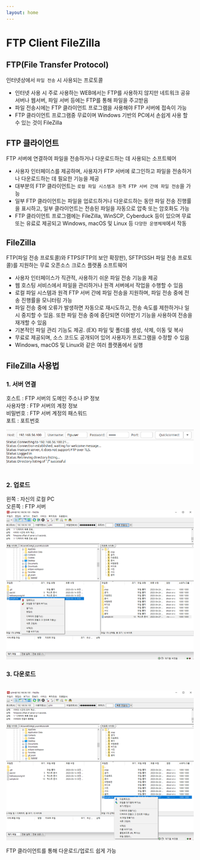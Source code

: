 ```yaml
---
layout: home
---
```


# FTP Client FileZilla

## FTP(File Transfer Protocol)
인터넷상에서 `파일 전송` 시 사용되는 프로토콜
- 인터넷 사용 시 주로 사용하는 WEB에서는 FTP를 사용하지 않지만 네트워크 공유 서버나 웹서버, 파일 서버 등에는 FTP를 통해 파일을 주고받음
- 파일 전송시에는 FTP 클라이언트 프로그램을 사용해야 FTP 서버에 접속이 가능
- FTP 클라이언트 프로그램중 무료이며 Windows 기반의 PC에서 손쉽게 사용 할 수 있는 것이 FileZilla


## FTP 클라이언트
FTP 서버에 연결하여 파일을 전송하거나 다운로드하는 데 사용되는 소프트웨어
- 사용자 인터페이스를 제공하며, 사용자가 FTP 서버에 로그인하고 파일을 전송하거나 다운로드하는 데 필요한 기능을 제공
- 대부분의 FTP 클라이언트는 `로컬 파일 시스템과 원격 FTP 서버 간에 파일 전송`을 가능
- 일부 FTP 클라이언트는 파일을 업로드하거나 다운로드하는 동안 파일 전송 진행률을 표시하고, 일부 클라이언트는 전송된 파일을 자동으로 압축 또는 암호화도 가능
- FTP 클라이언트 프로그램에는 FileZilla, WinSCP, Cyberduck 등이 있으며 무료 또는 유료로 제공되고 Windows, macOS 및 Linux 등 `다양한 운영체제`에서 작동

## FileZilla
FTP(파일 전송 프로토콜)와 FTPS(FTP의 보안 확장판), SFTP(SSH 파일 전송 프로토콜)를 지원하는 무료 오픈소스 크로스 플랫폼 소프트웨어
- 사용자 인터페이스가 직관적, 사용하기 쉬운 파일 전송 기능을 제공
- 웹 호스팅 서비스에서 파일을 관리하거나 원격 서버에서 작업을 수행할 수 있음
- 로컬 파일 시스템과 원격 FTP 서버 간에 파일 전송을 지원하며, 파일 전송 중에 전송 진행률을 모니터링 가능
- 파일 전송 중에 오류가 발생하면 자동으로 재시도하고, 전송 속도를 제한하거나 일시 중지할 수 있음. 또한 파일 전송 중에 중단되면 이어받기 기능을 사용하여 전송을 재개할 수 있음
- 기본적인 파일 관리 기능도 제공. (EX) 파일 및 폴더를 생성, 삭제, 이동 및 복사
- 무료로 제공되며, 소스 코드도 공개되어 있어 사용자가 프로그램을 수정할 수 있음
- Windows, macOS 및 Linux와 같은 여러 플랫폼에서 실행


## FileZilla 사용법
### 1. 서버 연결
호스트 : FTP 서버의 도메인 주소나 IP 정보 <br> 
사용자명 : FTP 서버의 계정 정보 <br> 
비밀번호 : FTP 서버 계정의 패스워드 <br> 
포트 : 포트번호 <br> 

<img src="images/filezilla_connect.png"> <br> 
<br> 
### 2. 업로드
왼쪽 : 자신의 로컬 PC <br> 
오른쪽 : FTP 서버 <br> 
<img src="images/filezilla_upload.png"> 


### 3. 다운로드
<br> 
<img src="images/filezilla_download.png">

FTP 클라이언트를 통해 다운로드/업로드 쉽게 가능
